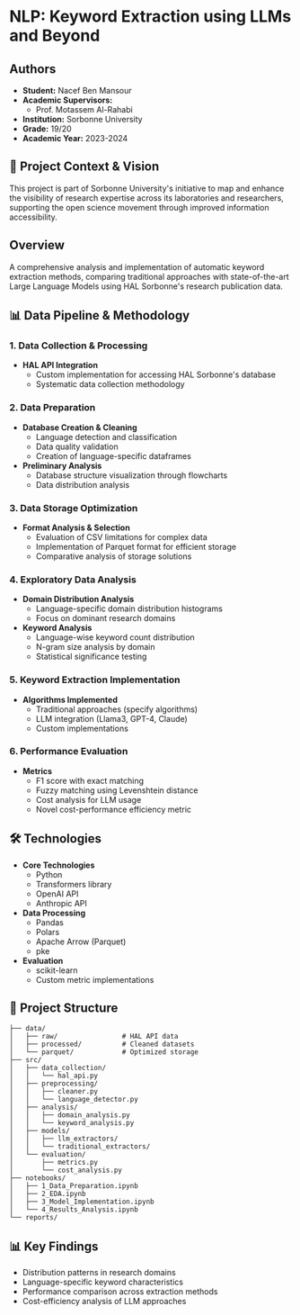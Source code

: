 # NLP: Keyword Extraction using LLMs and Beyond

## Authors
- **Student:** Nacef Ben Mansour
- **Academic Supervisors:** 
  - Prof. Motassem Al-Rahabi
- **Institution:** Sorbonne University
- **Grade:** 19/20
- **Academic Year:** 2023-2024

## 🎯 Project Context & Vision
This project is part of Sorbonne University's initiative to map and enhance the visibility of research expertise across its laboratories and researchers, supporting the open science movement through improved information accessibility.

## Overview
A comprehensive analysis and implementation of automatic keyword extraction methods, comparing traditional approaches with state-of-the-art Large Language Models using HAL Sorbonne's research publication data.

## 📊 Data Pipeline & Methodology

### 1. Data Collection & Processing
- **HAL API Integration**
  - Custom implementation for accessing HAL Sorbonne's database
  - Systematic data collection methodology

### 2. Data Preparation
- **Database Creation & Cleaning**
  - Language detection and classification
  - Data quality validation
  - Creation of language-specific dataframes
- **Preliminary Analysis**
  - Database structure visualization through flowcharts
  - Data distribution analysis

### 3. Data Storage Optimization
- **Format Analysis & Selection**
  - Evaluation of CSV limitations for complex data
  - Implementation of Parquet format for efficient storage
  - Comparative analysis of storage solutions

### 4. Exploratory Data Analysis
- **Domain Distribution Analysis**
  - Language-specific domain distribution histograms
  - Focus on dominant research domains
- **Keyword Analysis**
  - Language-wise keyword count distribution
  - N-gram size analysis by domain
  - Statistical significance testing

### 5. Keyword Extraction Implementation
- **Algorithms Implemented**
  - Traditional approaches (specify algorithms)
  - LLM integration (Llama3, GPT-4, Claude)
  - Custom implementations

### 6. Performance Evaluation
- **Metrics**
  - F1 score with exact matching
  - Fuzzy matching using Levenshtein distance
  - Cost analysis for LLM usage
  - Novel cost-performance efficiency metric

## 🛠️ Technologies
- **Core Technologies**
  - Python
  - Transformers library
  - OpenAI API
  - Anthropic API
- **Data Processing**
  - Pandas
  - Polars
  - Apache Arrow (Parquet)
  - pke
- **Evaluation**
  - scikit-learn
  - Custom metric implementations

## 📁 Project Structure
```
├── data/
│   ├── raw/                # HAL API data
│   ├── processed/          # Cleaned datasets
│   └── parquet/            # Optimized storage
├── src/
│   ├── data_collection/
│   │   └── hal_api.py
│   ├── preprocessing/
│   │   ├── cleaner.py
│   │   └── language_detector.py
│   ├── analysis/
│   │   ├── domain_analysis.py
│   │   └── keyword_analysis.py
│   ├── models/
│   │   ├── llm_extractors/
│   │   └── traditional_extractors/
│   └── evaluation/
│       ├── metrics.py
│       └── cost_analysis.py
├── notebooks/
│   ├── 1_Data_Preparation.ipynb
│   ├── 2_EDA.ipynb
│   ├── 3_Model_Implementation.ipynb
│   └── 4_Results_Analysis.ipynb
└── reports/
```

## 📊 Key Findings
- Distribution patterns in research domains
- Language-specific keyword characteristics
- Performance comparison across extraction methods
- Cost-efficiency analysis of LLM approaches
